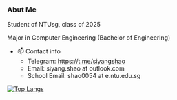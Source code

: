 ### Abut Me

<!--
**SiyangShao/SiyangShao** is a ✨ _special_ ✨ repository because its `README.md` (this file) appears on your GitHub profile.

Here are some ideas to get you started:

- 🔭 I’m currently working on ...
- 🌱 I’m currently learning ...
- 👯 I’m looking to collaborate on ...
- 🤔 I’m looking for help with ...
- 💬 Ask me about ...
- 📫 How to reach me: ...
- 😄 Pronouns: ...
- ⚡ Fun fact: ...
![Github Status](https://github-readme-stats.vercel.app/api?username=SiyangShao&count_private=true)
-->
Student of NTUsg, class of 2025

Major in Computer Engineering (Bachelor of Engineering)

- 📫 Contact info
  - Telegram: https://t.me/siyangshao
  - Email: siyang.shao at outlook.com
  - School Email: shao0054 at e.ntu.edu.sg


[![Top Langs](https://github-readme-stats.vercel.app/api/top-langs/?username=SiyangShao&hide=javascript,html,css)](https://github.com/anuraghazra/github-readme-stats)
